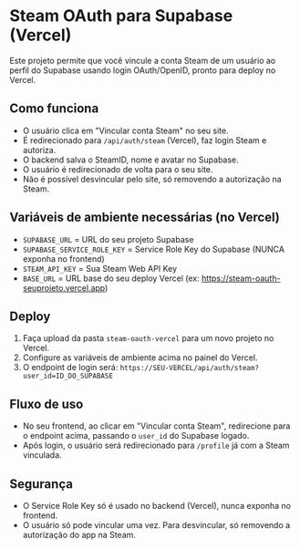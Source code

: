 # Steam OAuth para Supabase (Vercel)

Este projeto permite que você vincule a conta Steam de um usuário ao perfil do Supabase usando login OAuth/OpenID, pronto para deploy no Vercel.

## Como funciona
- O usuário clica em "Vincular conta Steam" no seu site.
- É redirecionado para `/api/auth/steam` (Vercel), faz login Steam e autoriza.
- O backend salva o SteamID, nome e avatar no Supabase.
- O usuário é redirecionado de volta para o seu site.
- Não é possível desvincular pelo site, só removendo a autorização na Steam.

## Variáveis de ambiente necessárias (no Vercel)
- `SUPABASE_URL` = URL do seu projeto Supabase
- `SUPABASE_SERVICE_ROLE_KEY` = Service Role Key do Supabase (NUNCA exponha no frontend)
- `STEAM_API_KEY` = Sua Steam Web API Key
- `BASE_URL` = URL base do seu deploy Vercel (ex: https://steam-oauth-seuprojeto.vercel.app)

## Deploy
1. Faça upload da pasta `steam-oauth-vercel` para um novo projeto no Vercel.
2. Configure as variáveis de ambiente acima no painel do Vercel.
3. O endpoint de login será: `https://SEU-VERCEL/api/auth/steam?user_id=ID_DO_SUPABASE`

## Fluxo de uso
- No seu frontend, ao clicar em "Vincular conta Steam", redirecione para o endpoint acima, passando o `user_id` do Supabase logado.
- Após login, o usuário será redirecionado para `/profile` já com a Steam vinculada.

## Segurança
- O Service Role Key só é usado no backend (Vercel), nunca exponha no frontend.
- O usuário só pode vincular uma vez. Para desvincular, só removendo a autorização do app na Steam. 